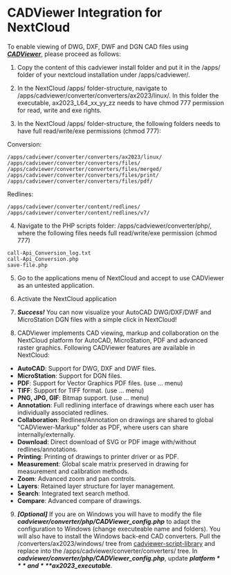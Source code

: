 # CADViewer Integration for NextCloud

To enable viewing of DWG, DXF, DWF and DGN CAD files using ***[CADViewer](https://www.cadviewer.com)***, please proceed as follows:

1. Copy the content of this cadviewer install folder and put it in the /apps/ folder of your nextcloud installation under /apps/cadviewer/.

2.  In the NextCloud /apps/ folder-structure, navigate to /apps/cadviewer/converter/converters/ax2023/linux/. In this folder the executable, ax2023_L64_xx_yy_zz  needs to have chmod 777 permission for read, write and exe rights.

3. In the NextCloud /apps/ folder-structure, the following folders needs to have full read/write/exe permissions (chmod 777):

Conversion:
```
/apps/cadviewer/converter/converters/ax2023/linux/
/apps/cadviewer/converter/converters/files/
/apps/cadviewer/converter/converters/files/merged/
/apps/cadviewer/converter/converters/files/print/
/apps/cadviewer/converter/converters/files/pdf/
```
Redlines:
```
/apps/cadviewer/converter/content/redlines/
/apps/cadviewer/converter/content/redlines/v7/
```

4. Navigate to the PHP scripts folder: /apps/cadviewer/converter/php/, where the following files needs full read/write/exe permission (chmod 777)

```
call-Api_Conversion_log.txt
call-Api_Conversion.php
save-file.php
```

5. Go to the applications menu of NextCloud and accept to use CADViewer as an untested application. 

6. Activate the NextCloud application

7. ***Success!*** You can now visualize your AutoCAD DWG/DXF/DWF and MicroStation DGN files with a simple click in NextCloud!

8. CADViewer implements CAD viewing, markup and collaboration on the NextCloud platform for AutoCAD, MicroStation, PDF and advanced raster graphics. Following CADViewer features are available in NextCloud:

- **AutoCAD**: Support for DWG, DXF and DWF files.
- **MicroStation**: Support for DGN files.
- **PDF**: Support for Vector Graphics PDF files. (use ... menu)
- **TIFF**: Support for TIFF format. (use ... menu)
- **PNG, JPG, GIF**: Bitmap support. (use ... menu)
- **Annotation**: Full redlining interface of drawings where each user has individually associated redlines.
- **Collaboration**: Redlines/Annotation on drawings are shared to global "CADViewer-Markup" folder as PDF, where users can share internally/externally.
- **Download**: Direct download of SVG or PDF image with/without redlines/annotations.
- **Printing**: Printing of drawings to printer driver or as PDF.
- **Measurement**: Global scale matrix preserved in drawing for measurement and calibration methods.
- **Zoom**: Advanced zoom and pan controls.
- **Layers**: Retained layer structure for layer management.
- **Search**: Integrated text search method.
- **Compare**: Advanced compare of drawings.

9. ***[Optional]*** If you are on Windows you will have to modify the file ***cadviewer/converter/php/CADViewer_config.php*** to adapt the configuration to Windows (change executeable name and folders). You will also have to install the Windows back-end CAD converters. Pull the /converters/ax2023/windows/ tree from [cadviewer-script-library](https://github.com/CADViewer/cadviewer-script-library) and replace into the /apps/cadviewer/converter/converters/ tree. In ***cadviewer/converter/php/CADViewer_config.php***, update ***$platform*** and ***$ax2023_executable***.





